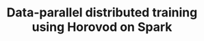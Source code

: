 ---
title: Data-parallel distributed training using Horovod on Spark
weight: 1
variants: +flyte -serverless -byoc -byok
layout: py_example
example_file: /external/unionai-examples/flyte-tutorials/forecasting_sales/forecasting_sales/keras_spark_rossmann_estimator.py
---